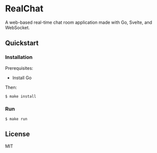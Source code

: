 # RealChat

A web-based real-time chat room application made with Go, Svelte, and WebSocket.

## Quickstart

### Installation

Prerequisites:

* Install Go

Then:

```console
$ make install
```

### Run

```console
$ make run
```

## License

MIT
